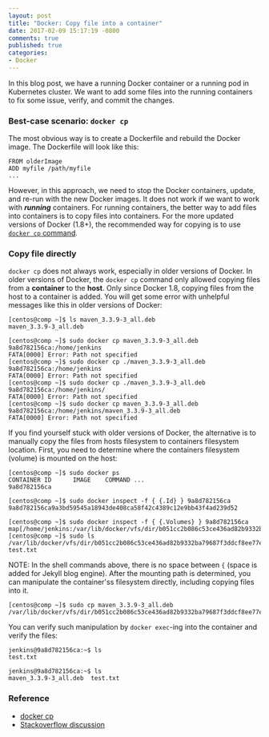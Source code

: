 ```yaml
---
layout: post
title: "Docker: Copy file into a container"
date: 2017-02-09 15:17:19 -0800
comments: true
published: true
categories: 
- Docker
---
```


In this blog post, we have a running Docker container or a running pod in Kubernetes cluster.
We want to add some files into the running containers to fix some issue, verify, and commit the changes.

<!--more-->

### Best-case scenario: `docker cp`

The most obvious way is to create a Dockerfile and rebuild the Docker image.
The Dockerfile will look like this:

``` plain Dockerfile
FROM olderImage
ADD myfile /path/myfile
...
```

However, in this approach, we need to stop the Docker containers, update, and re-run with the new Docker images. 
It does not work if we want to work with ***running*** containers. 
For running containers, the better way to add files into containers is to copy files into containers.
For the more updated versions of Docker (1.8+), the recommended way for copying is to use [`docker cp` command](https://docs.docker.com/engine/reference/commandline/cp/).

### Copy file directly

`docker cp` does not always work, especially in older versions of Docker.
In older versions of Docker, the `docker cp` command only allowed copying files from a **container** to the **host**.
Only since Docker 1.8, copying files from the host to a container is added. 
You will get some error with unhelpful messages like this in older versions of Docker:

``` plain Unsupported "docker cp"
[centos@comp ~]$ ls maven_3.3.9-3_all.deb
maven_3.3.9-3_all.deb

[centos@comp ~]$ sudo docker cp maven_3.3.9-3_all.deb 9a8d782156ca:/home/jenkins
FATA[0000] Error: Path not specified
[centos@comp ~]$ sudo docker cp ./maven_3.3.9-3_all.deb 9a8d782156ca:/home/jenkins
FATA[0000] Error: Path not specified
[centos@comp ~]$ sudo docker cp ./maven_3.3.9-3_all.deb 9a8d782156ca:/home/jenkins/
FATA[0000] Error: Path not specified
[centos@comp ~]$ sudo docker cp maven_3.3.9-3_all.deb 9a8d782156ca:/home/jenkins/maven_3.3.9-3_all.deb
FATA[0000] Error: Path not specified
```

If you find yourself stuck with older versions of Docker, the alternative is to manually copy the files from hosts filesystem to containers filesystem location.
First, you need to determine where the containers filesystem (volume) is mounted on the host:

``` plain Using inspect to find Volume location
[centos@comp ~]$ sudo docker ps
CONTAINER ID      IMAGE    COMMAND ...
9a8d782156ca

[centos@comp ~]$ sudo docker inspect -f { {.Id} } 9a8d782156ca
9a8d782156ca9a3bd59545a18943de408ca58f42c4389c12e9bb43f4ad239d52

[centos@comp ~]$ sudo docker inspect -f { {.Volumes} } 9a8d782156ca
map[/home/jenkins:/var/lib/docker/vfs/dir/b051cc2b086c53ce436ad82b9332ba79687f3ddcf8ee77e3f8264e7cafe32438]
[centos@comp ~]$ sudo ls /var/lib/docker/vfs/dir/b051cc2b086c53ce436ad82b9332ba79687f3ddcf8ee77e3f8264e7cafe32438
test.txt
```

NOTE: In the shell commands above, there is no space between `{` (space is added for Jekyll blog engine). 
After the mounting path is determined, you can manipulate the container'ss filesystem directly, including copying files into it.

``` plain Directly copy file into containers filesystem
[centos@comp ~]$ sudo cp maven_3.3.9-3_all.deb /var/lib/docker/vfs/dir/b051cc2b086c53ce436ad82b9332ba79687f3ddcf8ee77e3f8264e7cafe32438
```

You can verify such manipulation by `docker exec`-ing into the container and verify the files:

``` plain Before and After
jenkins@9a8d782156ca:~$ ls
test.txt

jenkins@9a8d782156ca:~$ ls
maven_3.3.9-3_all.deb  test.txt
```

### Reference

* [docker cp](https://docs.docker.com/engine/reference/commandline/cp/)
* [Stackoverflow discussion](http://stackoverflow.com/questions/22907231/copying-files-from-host-to-docker-container)
